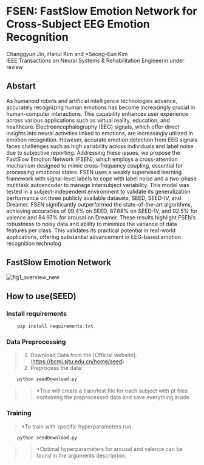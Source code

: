 # FSEN: FastSlow Emotion Network for Cross-Subject EEG Emotion Recognition

Changgyun Jin, Hanul Kim and *Seong-Eun Kim<br/>
IEEE Transactions on Neural Systems & Rehabilitation Engineerin under review<br/>

## Abstart
As humanoid robots and artificial intelligence technologies advance, accurately recognizing human emotions has become
increasingly crucial in human-computer interactions. This capability enhances user experience across various applications such as
virtual reality, education, and healthcare. Electroencephalography (EEG) signals, which offer direct insights into neural activities linked
to emotions, are increasingly utilized in emotion recognition. However, accurate emotion detection from EEG signals faces challenges
such as high variability across individuals and label noise due to subjective reporting. Addressing these issues, we propose the
FastSlow Emotion Network (FSEN), which employs a cross-attention mechanism designed to mimic cross-frequency coupling,
essential for processing emotional states. FSEN uses a weakly supervised learning framework with signal-level labels to cope with
label noise and a two-phase multitask autoencoder to manage intersubject variability. This model was tested in a subject-independent
environment to validate its generalization performance on three publicly available datasets, SEED, SEED-IV, and Dreamer. FSEN
significantly outperformed the state-of-the-art algorithms, achieving accuracies of 99.4% on SEED, 87.68% on SEED-IV, and 92.5% for
valence and 84.97% for arousal on Dreamer. These results highlight FSEN’s robustness to noisy data and ability to minimize the
variance of data features per class. This validates its practical potential in real-world applications, offering substantial advancement in
EEG-based emotion recognition technolog

## FastSlow Emotion Network
![fig1_overview_new](https://github.com/user-attachments/assets/6e9116b8-0b56-47be-8e54-3e63be87ea01)

## How to use(SEED)
### Install requirements
``` Python
	pip install requirements.txt
```
### Data Preprocessing
>1. Download Data from the [Official website].(https://bcmi.sjtu.edu.cn/home/seed)
>2. Preprocess the data: 
``` Python
	python seedDownload.py
```
>>*This will create a train/test file for each subject with pt files containing the preprocessed data and save everything inside

### Training
> *To train with specific hyperparameters run
``` Python
	python seedDownload.py
```
>> *Optimal hyperparameters for arousal and valence can be found in the arguments descriprion.
